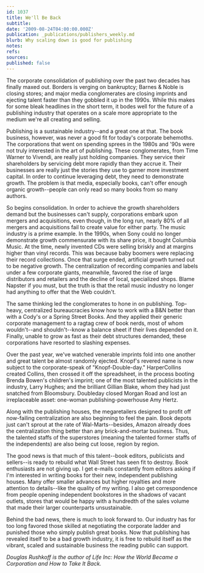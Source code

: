 ```yaml
---
id: 1037
title: We'll Be Back
subtitle: 
date: '2009-08-24T04:00:00.000Z'
publication: _publications/publishers_weekly.md
blurb: Why scaling down is good for publishing
notes: 
refs: 
sources: 
published: false
---
```

The corporate consolidation of publishing over the past two decades has finally maxed out. Borders is verging on bankruptcy; Barnes & Noble is closing stores; and major media conglomerates are closing imprints and ejecting talent faster than they gobbled it up in the 1990s. While this makes for some bleak headlines in the short term, it bodes well for the future of a publishing industry that operates on a scale more appropriate to the medium we're all creating and selling.

Publishing is a sustainable industry--and a great one at that. The book business, however, was never a good fit for today's corporate behemoths. The corporations that went on spending sprees in the 1980s and '90s were not truly interested in the art of publishing. These conglomerates, from Time Warner to Vivendi, are really just holding companies. They service their shareholders by servicing debt more rapidly than they accrue it. Their businesses are really just the stories they use to garner more investment capital. In order to continue leveraging debt, they need to demonstrate growth. The problem is that media, especially books, can't offer enough organic growth--people can only read so many books from so many authors.

So begins consolidation. In order to achieve the growth shareholders demand but the businesses can't supply, corporations embark upon mergers and acquisitions, even though, in the long run, nearly 80% of all mergers and acquisitions fail to create value for either party. The music industry is a prime example. In the 1990s, when Sony could no longer demonstrate growth commensurate with its share price, it bought Columbia Music. At the time, newly invented CDs were selling briskly and at margins higher than vinyl records. This was because baby boomers were replacing their record collections. Once that surge ended, artificial growth turned out to be negative growth. The centralization of recording companies and labels under a few corporate giants, meanwhile, favored the rise of large distributors and retailers and the decline of local, specialized shops. Blame Napster if you must, but the truth is that the retail music industry no longer had anything to offer that the Web couldn't.

The same thinking led the conglomerates to hone in on publishing. Top-heavy, centralized bureaucracies know how to work with a B&N better than with a Cody's or a Spring Street Books. And they applied their generic corporate management to a ragtag crew of book nerds, most of whom wouldn't--and shouldn't--know a balance sheet if their lives depended on it. Finally, unable to grow as fast as their debt structures demanded, these corporations have resorted to slashing expenses.

Over the past year, we've watched venerable imprints fold into one another and great talent be almost randomly ejected. Knopf's revered name is now subject to the corporate-speak of "Knopf-Double-day." HarperCollins created Collins, then crossed it off the spreadsheet, in the process booting Brenda Bowen's children's imprint; one of the most talented publicists in the industry, Larry Hughes; and the brilliant Gillian Blake, whom they had just snatched from Bloomsbury. Doubleday closed Morgan Road and lost an irreplaceable asset: one-woman publishing-powerhouse Amy Hertz.

Along with the publishing houses, the megaretailers designed to profit off now-failing centralization are also beginning to feel the pain. Book depots just can't sprout at the rate of Wal-Marts--besides, Amazon already does the centralization thing better than any brick-and-mortar business. Thus, the talented staffs of the superstores (meaning the talented former staffs of the independents) are also being cut loose, region by region.

The good news is that much of this talent--book editors, publicists and sellers--is ready to rebuild what Wall Street has seen fit to destroy. Book enthusiasts are not giving up. I get e-mails constantly from editors asking if I'm interested in writing books for their new, independent publishing houses. Many offer smaller advances but higher royalties and more attention to details--like the quality of my writing. I also get correspondence from people opening independent bookstores in the shadows of vacant outlets, stores that would be happy with a hundredth of the sales volume that made their larger counterparts unsustainable.

Behind the bad news, there is much to look forward to. Our industry has for too long favored those skilled at negotiating the corporate ladder and punished those who simply publish great books. Now that publishing has revealed itself to be a bad growth industry, it is free to rebuild itself as the vibrant, scaled and sustainable business the reading public can support.

*Douglas Rushkoff is the author of Life Inc: How the World Became a Corporation and How to Take It Back.*
